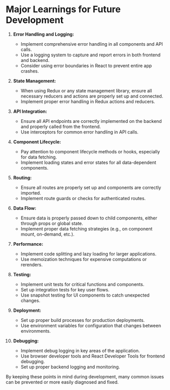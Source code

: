 # Major Learnings for Future Development

1. **Error Handling and Logging:**
   - Implement comprehensive error handling in all components and API calls.
   - Use a logging system to capture and report errors in both frontend and backend.
   - Consider using error boundaries in React to prevent entire app crashes.

2. **State Management:**
   - When using Redux or any state management library, ensure all necessary reducers and actions are properly set up and connected.
   - Implement proper error handling in Redux actions and reducers.

3. **API Integration:**
   - Ensure all API endpoints are correctly implemented on the backend and properly called from the frontend.
   - Use interceptors for common error handling in API calls.

4. **Component Lifecycle:**
   - Pay attention to component lifecycle methods or hooks, especially for data fetching.
   - Implement loading states and error states for all data-dependent components.

5. **Routing:**
   - Ensure all routes are properly set up and components are correctly imported.
   - Implement route guards or checks for authenticated routes.

6. **Data Flow:**
   - Ensure data is properly passed down to child components, either through props or global state.
   - Implement proper data fetching strategies (e.g., on component mount, on-demand, etc.).

7. **Performance:**
   - Implement code splitting and lazy loading for larger applications.
   - Use memoization techniques for expensive computations or rerenders.

8. **Testing:**
   - Implement unit tests for critical functions and components.
   - Set up integration tests for key user flows.
   - Use snapshot testing for UI components to catch unexpected changes.

9. **Deployment:**
   - Set up proper build processes for production deployments.
   - Use environment variables for configuration that changes between environments.

10. **Debugging:**
    - Implement debug logging in key areas of the application.
    - Use browser developer tools and React Developer Tools for frontend debugging.
    - Set up proper backend logging and monitoring.

By keeping these points in mind during development, many common issues can be prevented or more easily diagnosed and fixed.
